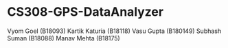 # CS308-GPS-DataAnalyzer

Vyom Goel (B18093)
Kartik Katuria (B18118)
Vasu Gupta (B180149)
Subhash Suman (B18088)
Manav Mehta (B18175)
